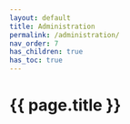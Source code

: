 ```yaml
---
layout: default
title: Administration
permalink: /administration/
nav_order: 7
has_children: true
has_toc: true
---
```


# {{ page.title }}

